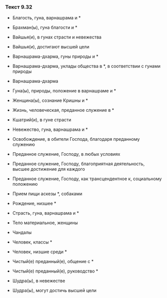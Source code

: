 ### Текст 9.32

- Благость, гуна, варнашрама и *

- Брахман(ы), гуна благости и *

- Вайшья(и), в гунах страсти и невежества

- Вайшья(и), достигают высшей цели

- Варнашрама-дхарма, гуны природы и *

- Варнашрама-дхарма, уклады общества в *, в соответствии с гунами природы

- Варнашрама-дхарма

- Гуна(ы), природы, положение в варнашраме и *

- Женщина(ы), сознание Кришны и *

- Жизнь, человеческая, преданное служение в *

- Кшатрий(и), в гуне страсти

- Невежество, гуна, варнашрама и *

- Освобождение, в обители Господа, благодаря преданному служению

- Преданное служение, Господу, в любых условиях

- Преданное служение, Господу, благоприятная деятельность, высшее достижение для каждого

- Преданное служение, Господу, как трансцендентное к, социальному положению

- Прием пищи аскезы *, собаками

- Рождение, низшее *

- Страсть, гуна, варнашрама и *

- Тело материальное, женщины

- Чандалы

- Человек, классы *

- Человек, низшие среди *

- Чистый(е) преданный(е), общение с *

- Чистый(е) преданный(е), руководство *

- Шудра(ы), в невежестве

- Шудра(ы), могут достичь высшей цели
	
